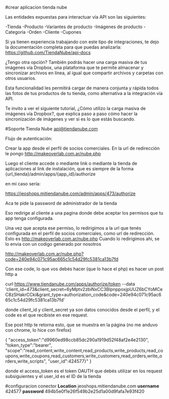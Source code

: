 #crear aplicacion tienda nube

Las entidades expuestas para interactuar vía API son las siguientes: 

-Tienda 
-Producto 
-Variantes de producto 
-Imágenes de producto 
-Categoría 
-Orden 
-Cliente 
-Cupones

Si ya tienen experiencia trabajando con este tipo de integraciones, te 
dejo la documentación completa para que puedas analizarla:
https://github.com/TiendaNube/api-docs

¿Tengo otra opción?
También podrás hacer una carga masiva de tus imágenes vía Dropbox, una 
plataforma que te permite almacenar y sincronizar archivos en línea, al 
igual que compartir archivos y carpetas con otros usuarios.  

Esta funcionalidad les permitirá cargar de manera conjunta y rápida todos 
las fotos de tus productos de tu tienda, como alternativa a la integración vía API.

Te invito a ver el siguiente tutorial, ¿Cómo utilizo la carga masiva de 
imágenes vía Dropbox?, que explica paso a paso cómo hacer la sincronización 
de imágenes y ver si es lo que estás buscando.

#Soporte Tienda Nube
api@tiendanube.com

Flujo de autenticación:

Crear la app desde el perfil de socios comerciales. En la url de redirección le pongo http://makeoverlab.com.ar/nube.php

Luego el cliente accede o mediante link o mediante la tienda de aplicaciones 
al link de instalación, que es siempre de la forma {url_tienda}/admin/apps/{app_id}/authorize
 
en mi caso sería:

https://jeoshops.mitiendanube.com/admin/apps/473/authorize 

Aca te pide la password de administrador de la tienda

Eso redirige al cliente a una pagina donde debe aceptar los permisos que tu app tenga configurada.

Una vez que acepta ese permiso, lo redirigimos a la url que tenés configurada en el perfil de socios comerciales, como url de redirección.
Esto es http://makeoverlab.com.ar/nube.php
Cuando lo redirigimos ahi, se lo envia con un codigo generado por nosotros

http://makeoverlab.com.ar/nube.php?code=240e94c071c95ac665c1c54d29fc5381ca13b7fd

Con ese code, lo que vos debés hacer (que lo hace el php) es hacer un post http a 

curl https://www.tiendanube.com/apps/authorize/token --data 'client_id=473&client_secret=6yMptv2zbiNxCC3BlpnppoxjpUUZ6bCYoMCeC8zSHakrCCki&grant_type=authorization_code&code=240e94c071c95ac665c1c54d29fc5381ca13b7fd'

donde client_id y client_secret ya son datos conocidos desde el perfil, 
y el code es el que recibiste en ese request.

Ese post http te retorna esto, que se muestra en la página (no me anduvo con chrome, lo hice con firefox)

{   "access_token":"d9960ed98ccb85dc290a1919d52f48af2e4e2130",
    "token_type":"bearer",
    "scope":"read_content,write_content,read_products,write_products,read_coupons,write_coupons,read_customers,write_customers,read_orders,write_orders,write_scripts",
    "user_id":424577}" 
}

donde el access_token es el token OAUTH que debés utilizar en los 
request subsiguientes y el user_id es el ID de la tienda

#configuracion conector
**Location**    jeoshops.mitiendanube.com
**username**    424577
**password**    494b5e0f1e26f549b2e25d1a00d9fafa7e93f420

